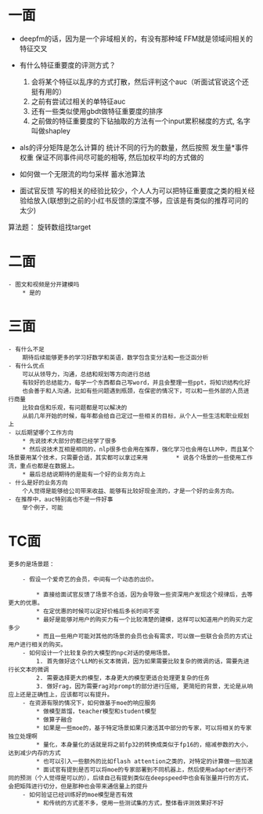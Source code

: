 # 一面

- deepfm的话，因为是一个非域相关的，有没有那种域
    FFM就是领域间相关的特征交叉

- 有什么特征重要度的评测方式？
    1. 会将某个特征以乱序的方式打散，然后评判这个auc（听面试官说这个还挺有用的）
    2. 之前有尝试过相关的单特征auc
    3. 还有一些类似使用gbdt做特征重要度的排序
    4. 之前做的特征重要度的下钻抽取的方法有一个input累积梯度的方式, 名字叫做shapley


- als的评分矩阵是怎么计算的
    统计不同的行为的数量，然后按照  发生量*事件权重 保证不同事件间尽可能的相等, 然后加权平均的方式做的


- 如何做一个无限流的均匀采样
    蓄水池算法
    
- 面试官反馈
    写的相关的经验比较少，个人人为可以把特征重要度之类的相关经验给放入(联想到之前的小红书反馈的深度不够，应该是有类似的推荐可问的太少)



算法题：
    旋转数组找target



# 二面
    - 图文和视频是分开建模吗
        * 是的
        

# 三面
    - 有什么不足
        期待后续能够更多的学习好数学和英语，数学包含变分法和一些泛函分析
    - 有什么优点
        可以从领导力，沟通，总结和规划等方向进行总结
        有较好的总结能力，每学一个东西都自己写word，并且会整理一些ppt，将知识结构化好
        也会善于和人沟通，比如有些问题遇到瓶颈，在保密的情况下，可以和一些外部的人员进行商量
        比较自信和乐观，有问题都是可以解决的
        从前几年开始的时候，每年都会给自己定过一些相关的目标，从个人一些生活和职业规划上
    - 以后期望哪个工作方向
        * 先说技术大部分的都已经学了很多
        * 然后说技术互相是相同的，nlp很多也会用在推荐，强化学习也会用在LLM中，而且某个场景要用某个技术，只需要合适，其实都可以拿过来用        * 说各个场景的一些使用工作流，重点也都是在数据上。
        * 最后总结说期待的是能有一个好的业务方向上
    - 什么是好的业务方向
        个人觉得是能够给公司带来收益、能够有比较好现金流的，才是一个好的业务方向。
    - 在推荐中，auc特别高也不是一件好事
        举个例子，可能
# TC面
    更多的是场景题：

        - 假设一个爱奇艺的会员，中间有一个动态的出价。

            * 直接给面试官反馈了场景不合适，因为会导致一些资深用户发现这个规律后，去等更大的优惠。
            * 在定优惠的时候可以定好价格后多长时间不变
            * 最好是能够对用户的购买力有一个比较清楚的建模，这样可以知道用户的购买力定多少
            * 而且一些用户可能对其他的场景的会员也会有需求，可以做一些联合会员的方式让用户进行相关的购买。
        - 如何设计一个比较复杂的大模型的npc对话的使用场景。
            1. 首先做好这个LLM的长文本微调，因为如果需要比较复杂的微调的话，需要先进行长文本的微调
            2. 需要选择更大的模型，本身更大的模型更适合处理更复杂的任务
            3. 做好rag，因为需要rag对prompt的部分进行压缩, 更简短的背景，无论是从响应上还是正确性上，应该都可以有提升。
        - 在资源有限的情况下，如何做基于moe的响应服务
            * 做模型蒸馏，teacher模型和student模型
            * 做算子融合
            * 如果是一些moe的，基于特定场景如果只激活其中部分的专家，可以将相关的专家独立处理啊
            * 量化，本身量化的话就是将之前fp32的转换成类似于fp16的，缩减参数的大小，达到减少内存的方式
            * 也可以引入一些额外的比如flash attention之类的，对特定的计算做一些加速
            * 面试官有提到是否可以将moe的专家部署到不同机器上，然后使用adapter进行不同的预测（个人觉得是可以的），后续自己有提到类似在deepspeed中也会有张量并行的方式，会把矩阵进行切分，但是那种也会带来通信量上的提升
        - 如何验证已经训练好的moe模型是否有效
            * 和传统的方式差不多，使用一些测试集的方式，整体看评测效果好不好

